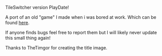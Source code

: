 TileSwitcher version PlayDate!

A port of an old "game" I made when i was bored at work. Which can be found [here](https://codepen.io/garyyo/pen/JjJexvZ). 

If anyone finds bugs feel free to report them but I will likely never update this small thing again! 

Thanks to TheTimgor for creating the title image.
